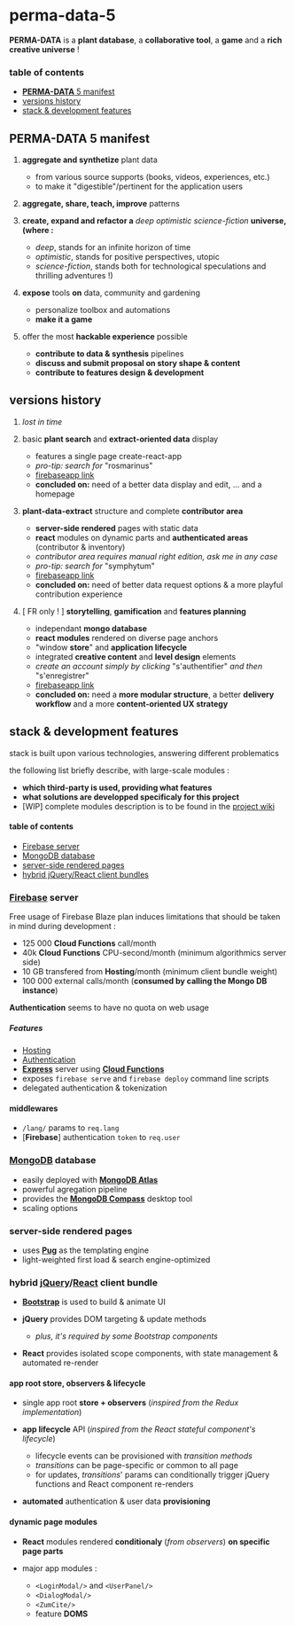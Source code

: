 # perma-data-5
**PERMA-DATA** is a **plant database**, a **collaborative tool**, a **game** and a **rich creative universe** !

### table of contents
* [**PERMA-DATA** 5 manifest](#perma-data-5-manifest)
* [versions history](#versions-history)
* [stack & development features](#stack--development-features)

## **PERMA-DATA** 5 manifest
1. **aggregate and synthetize** plant data

   * from various source supports (books, videos, experiences, etc.)
   * to make it "digestible"/pertinent for the application users
2. **aggregate, share, teach, improve** patterns
3. **create, expand and refactor a** *deep optimistic science-fiction* **universe, (where :**

   * *deep*, stands for an infinite horizon of time
   * *optimistic*, stands for positive perspectives, utopic
   * *science-fiction*, stands both for technological speculations and thrilling adventures !)
4. **expose** tools **on** data, community and gardening

   * personalize toolbox and automations
   * **make it a game**
5. offer the most **hackable experience** possible

   * **contribute to data & synthesis** pipelines
   * **discuss and submit proposal on story shape & content**
   * **contribute to features design & development**

## versions history
1. *lost in time*
2. basic **plant search** and **extract-oriented data** display

   * features a single page create-react-app
   * *pro-tip: search for* "rosmarinus"
   * [firebaseapp link](https://perma-plant-data.firebaseapp.com)
   * **concluded on:** need of a better data display and edit, ... and a homepage
3. **plant-data-extract** structure and complete **contributor area**

   * **server-side rendered** pages with static data
   * **react** modules on dynamic parts and **authenticated areas** (contributor & inventory)
   * *contributor area requires manual right edition, ask me in any case*
   * *pro-tip: search for* "symphytum"
   * [firebaseapp link](https://perma-data-3.firebaseapp.com)
   * **concluded on:** need of better data request options & a more playful contribution experience
4. [ FR only ! ] **storytelling**, **gamification** and **features planning**

   * independant **mongo database**
   * **react modules** rendered on diverse page anchors
   * "window **store**" and **application lifecycle**
   * integrated **creative content** and **level design** elements
   * *create an account simply by clicking* "s'authentifier" *and then* "s'enregistrer"
   * [firebaseapp link](https://perma-data-4.firebaseapp.com/)
   * **concluded on:** need a **more modular structure**, a better **delivery workflow** and a more **content-oriented UX strategy**

## stack & development features
stack is built upon various technologies, answering different problematics

the following list briefly describe, with large-scale modules :
* **which third-party is used, providing what features**
* **what solutions are developped specificaly for this project**
* [WIP] complete modules description is to be found in the [project wiki](https://github.com/Skaant/perma-data-5/wiki)

#### table of contents
* [Firebase server](#firebase-server)
* [MongoDB database](#mongodb-database)
* [server-side rendered pages](#server-side-rendered-pages)
* [hybrid jQuery/React client bundles](#hybrid-jqueryreact-client-bundles)

### [Firebase](https://firebase.google.com/docs/web/setup) server
Free usage of Firebase Blaze plan induces limitations that should be taken in mind during development :
* 125 000 **Cloud Functions** call/month
* 40k **Cloud Functions** CPU-second/month (minimum algorithmics server side)
* 10 GB transfered from **Hosting**/month (minimum client bundle weight)
* 100 000 external calls/month (**consumed by calling the Mongo DB instance**)

**Authentication** seems to have no quota on web usage

##### Features
* [Hosting](https://firebase.google.com/docs/hosting/)
* [Authentication](https://firebase.google.com/docs/auth/)
* [**Express**](http://expressjs.com/) server using [**Cloud Functions**](https://firebase.google.com/docs/functions/)
* exposes `firebase serve` and `firebase deploy` command line scripts
* delegated authentication & tokenization

#### middlewares
* `/lang/` params to `req.lang`
* [**Firebase**] authentication `token` to `req.user`

### [MongoDB](https://www.mongodb.com) database
* easily deployed with [**MongoDB Atlas**](https://www.mongodb.com/cloud/atlas) 
* powerful agregation pipeline
* provides the [**MongoDB Compass**](https://www.mongodb.com/products/compass) desktop tool
* scaling options

### server-side rendered pages
* uses [**Pug**](http://pugjs.org/) as the templating engine
* light-weighted first load & search engine-optimized

### hybrid [jQuery](https://jquery.com)/[React](https://reactjs.org/) client bundle
* [**Bootstrap**](https://getbootstrap.com/) is used to build & animate UI
* **jQuery** provides DOM targeting & update methods

   * *plus, it's required by some Bootstrap components*
* **React** provides isolated scope components, with state management & automated re-render

#### app root store, observers & lifecycle
* single app root **store + observers** (*inspired from the Redux implementation*)
* **app lifecycle** API (*inspired from the React stateful component's lifecycle*)
   
   * lifecycle events can be provisioned with *transition methods*
   * *transitions* can be page-specific or common to all page
   * for updates, *transitions*' params can conditionally trigger jQuery functions and React component re-renders
* **automated** authentication & user data **provisioning**

#### dynamic page modules
* **React** modules rendered **conditionaly** (*from observers*) **on specific page parts**
* major app modules :
   
   * `<LoginModal/>` and `<UserPanel/>`
   * `<DialogModal/>`
   * `<ZumCite/>`
   * feature **DOMS**